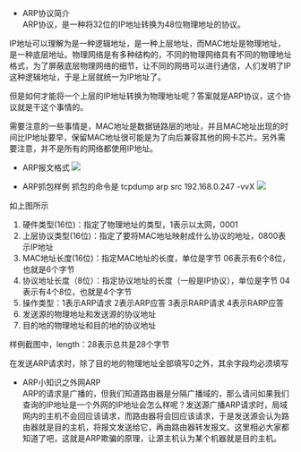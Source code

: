 - ARP协议简介  
ARP协议，是一种将32位的IP地址转换为48位物理地址的协议。

IP地址可以理解为是一种逻辑地址，是一种上层地址，而MAC地址是物理地址，是一种底层地址。物理网络是有多种结构的，不同的物理网络具有不同的物理地址格式，为了屏蔽底层物理网络的细节，让不同的网络可以进行通信，人们发明了IP这种逻辑地址，于是上层就统一为IP地址了。

但是如何才能将一个上层的IP地址转换为物理地址呢？答案就是ARP协议，这个协议就是干这个事情的。

需要注意的一些事情是，MAC地址是数据链路层的地址，并且MAC地址出现的时间比IP地址要早，保留MAC地址很可能是为了向后兼容其他的网卡芯片。另外需要注意，并不是所有的网络都使用IP地址。

- ARP报文格式
![](https://swapp-test-images.oss-cn-hangzhou.aliyuncs.com/user-head-img/20171130/2017113062a7b36aa5c066493c64e49ca454730e.png)

- ARP抓包样例
抓包的命令是 tcpdump arp src 192.168.0.247 -vvX
![](https://swapp-test-images.oss-cn-hangzhou.aliyuncs.com/user-head-img/20171130/2017113062a7b36aa5c066493c64e49ca454730f.png)

如上图所示  
1. 硬件类型(16位)：指定了物理地址的类型，1表示以太网，0001  
2. 上层协议类型(16位)：指定了要将MAC地址映射成什么协议的地址，0800表示IP地址  
3. MAC地址长度(16位)：指定MAC地址的长度，单位是字节 06表示有6个8位，也就是6个字节  
4. 协议地址长度（8位）：指定协议地址的长度（一般是IP协议），单位是字节 04表示有4个8位，也就是4个字节  
5. 操作类型：1表示ARP请求  2表示ARP应答  3表示RARP请求  4表示RARP应答  
6. 发送源的物理地址和发送源的协议地址  
7. 目的地的物理地址和目的地的协议地址  

样例截图中，length：28表示总共是28个字节

在发送ARP请求时，除了目的地的物理地址全部填写0之外，其余字段均必须填写


- ARP小知识之外网ARP  
ARP的请求是广播的，但我们知道路由器是分隔广播域的，那么请问如果我们查询的IP地址是一个外网的IP地址会怎么样呢？发送源广播ARP请求时，局域网内的主机不会回应该请求，而路由器将会回应该请求，于是发送源会认为路由器就是目的主机，将报文发送给它，再由路由器转发报文。这里相必大家都知道了吧，这就是ARP欺骗的原理，让源主机认为某个机器就是目的主机。


